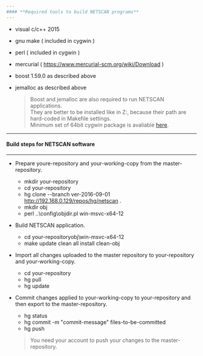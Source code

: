 ```yaml
---
#### **Required tools to build NETSCAN programs**
---
```


+ visual c/c++ 2015
+ gnu make ( included in cygwin )
+ perl ( included in cygwin )
+ mercurial ( https://www.mercurial-scm.org/wiki/Download )
+ boost 1.59.0 as described above
+ jemalloc as described above

  > Boost and jemalloc are also required to run NETSCAN applications.  
  > They are better to be installed like in Z:, because their path are hard-coded in Makefile settings.  
  > Minimum set of 64bit cygwin package is avaliable [here](cygwin.zip).  

---
#### **Build steps for NETSCAN software**
---

+ Prepare youre-repository and your-working-copy from the master-repository.
  - mkdir your-repository
  - cd your-repository
  - hg clone --branch ver-2016-09-01 http://192.168.0.129/repos/hg/netscan .
  - mkdir obj
  - perl ..\config\objdir.pl win-msvc-x64-12


+ Build NETSCAN application.
  - cd your-repositoryobj\win-msvc-x64-12
  - make update clean all install clean-obj


+ Import all changes uploaded to the master repository to your-repository and your-working-copy.
  - cd your-repository
  - hg pull
  - hg update


+ Commit changes applied to your-working-copy to your-repository and then export to the master-repository.
  - hg status
  - hg commit -m "commit-message" files-to-be-committed
  - hg push

  > You need your account to push your changes to the master-repository.  
